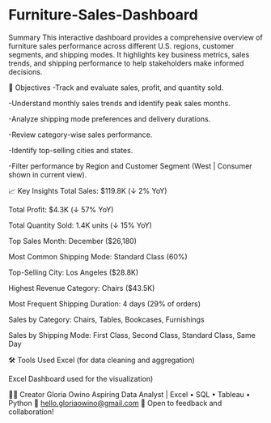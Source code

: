 # Furniture-Sales-Dashboard

Summary
This interactive dashboard provides a comprehensive overview of furniture sales performance across different U.S. regions, customer segments, and shipping modes. It highlights key business metrics, sales trends, and shipping performance to help stakeholders make informed decisions.

📌 Objectives
-Track and evaluate sales, profit, and quantity sold.

-Understand monthly sales trends and identify peak sales months.

-Analyze shipping mode preferences and delivery durations.

-Review category-wise sales performance.

-Identify top-selling cities and states.

-Filter performance by Region and Customer Segment (West | Consumer shown in current view).

📈 Key Insights
Total Sales: $119.8K (↓ 2% YoY)

Total Profit: $4.3K (↓ 57% YoY)

Total Quantity Sold: 1.4K units (↓ 15% YoY)

Top Sales Month: December ($26,180)

Most Common Shipping Mode: Standard Class (60%)

Top-Selling City: Los Angeles ($28.8K)

Highest Revenue Category: Chairs ($43.5K)

Most Frequent Shipping Duration: 4 days (29% of orders)

Sales by Category: Chairs, Tables, Bookcases, Furnishings

Sales by Shipping Mode: First Class, Second Class, Standard Class, Same Day

🛠️ Tools Used
Excel (for data cleaning and aggregation)

Excel Dashboard used for the visualization)

🙋‍♀️ Creator
Gloria Owino
Aspiring Data Analyst | Excel • SQL • Tableau • Python
📧 hello.gloriaowino@gmail.com
📍 Open to feedback and collaboration!

